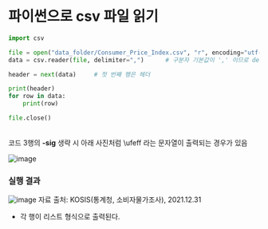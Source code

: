 # 파이썬으로 csv 파일 읽기 

```python
import csv

file = open("data_folder/Consumer_Price_Index.csv", "r", encoding="utf-8-sig")
data = csv.reader(file, delimiter=",")      # 구분자 기본값이 ',' 이므로 delimiter 인자는 생략 가능

header = next(data)     # 첫 번째 행은 헤더

print(header)
for row in data:
    print(row)

file.close()
```

<br>코드 3행의 __-sig__ 생략 시 아래 사진처럼 \ufeff 라는 문자열이 출력되는 경우가 있음

![image](https://user-images.githubusercontent.com/95271528/147828331-fe81ff23-4bef-415d-bd9a-1a9f34f2c5a1.png)


### 실행 결과

![image](https://user-images.githubusercontent.com/95271528/147828165-6297f68f-1604-45c4-817b-0303e58642af.png)
자료 출처: KOSIS(통계청, 소비자물가조사), 2021.12.31

+ 각 행이 리스트 형식으로 출력된다.

